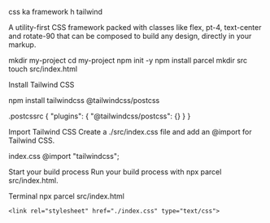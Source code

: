 css ka framework h tailwind

A utility-first CSS framework packed with classes like flex, pt-4, text-center and rotate-90 that can be composed to build any design, directly in your markup.

mkdir my-project
cd my-project
npm init -y
npm install parcel
mkdir src
touch src/index.html


Install Tailwind CSS

npm install tailwindcss @tailwindcss/postcss



.postcssrc
{
  "plugins": {
    "@tailwindcss/postcss": {}
  }
}

Import Tailwind CSS
Create a ./src/index.css file and add an @import for Tailwind CSS.

index.css
@import "tailwindcss";

Start your build process
Run your build process with npx parcel src/index.html.

Terminal
npx parcel src/index.html

    <link rel="stylesheet" href="./index.css" type="text/css">

